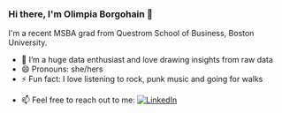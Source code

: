 ### Hi there, I'm Olimpia Borgohain 👋

I'm a recent MSBA grad from Questrom School of Business, Boston University.
<!--
**olimpia-b/olimpia-b** is a ✨ _special_ ✨ repository because its `README.md` (this file) appears on your GitHub profile.

Here are some ideas to get you started:

- 🔭 I’m currently working on ...
-->
- 🌱 I’m a huge data enthusiast and love drawing insights from raw data
- 😄 Pronouns: she/hers
- ⚡ Fun fact: I love listening to rock, punk music and going for walks
<!--
- 👯 I’m looking to collaborate on ...
- 🤔 I’m looking for help with ...
- 💬 Ask me about ...


- This is my tech stack: 

-->
- 📫 Feel free to reach out to me: [![LinkedIn](https://img.shields.io/badge/LinkedIn-connect-blue)](https://www.linkedin.com/in/olimpia-borgohain/)


